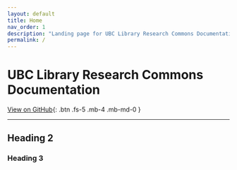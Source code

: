 ```yaml
---
layout: default
title: Home
nav_order: 1
description: "Landing page for UBC Library Research Commons Documentation"
permalink: /
---
```


# UBC Library Research Commons Documentation

[View on GitHub](https://github.com/ubcresearchcommons/rc-docs){: .btn .fs-5 .mb-4 .mb-md-0 }

---

## Heading 2

### Heading 3


